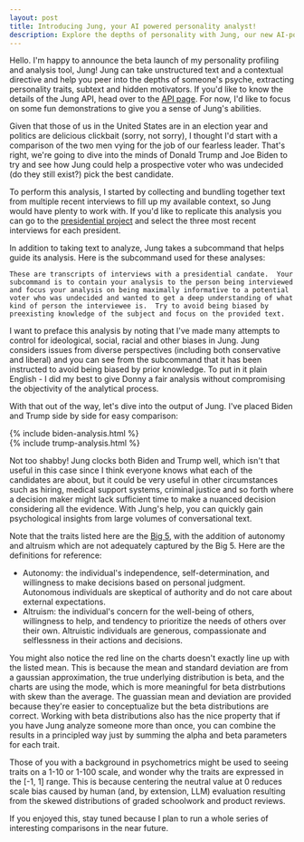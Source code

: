 ```yaml
---
layout: post
title: Introducing Jung, your AI powered personality analyst!
description: Explore the depths of personality with Jung, our new AI-powered analyst! Dive into a fascinating comparison of Donald Trump and Joe Biden through their own words, revealing hidden traits and motivators. Whether you're an undecided voter or interested in psychological insights for hiring or other fields, Jung offers a powerful tool for understanding personalities from unstructured text. Check out the full analysis and see how Jung can assist you!
---
```


Hello. I'm happy to announce the beta launch of my personality profiling and analysis tool, Jung! Jung can take unstructured text and a contextual directive and help you peer into the depths of someone's psyche, extracting personality traits, subtext and hidden motivators. If you'd like to know the details of the Jung API, head over to the [API page](./jung/). For now, I'd like to focus on some fun demonstrations to give you a sense of Jung's abilities.

Given that those of us in the United States are in an election year and politics are delicious clickbait (sorry, not sorry), I thought I'd start with a comparison of the two men vying for the job of our fearless leader. That's right, we're going to dive into the minds of Donald Trump and Joe Biden to try and see how Jung could help a prospective voter who was undecided (do they still exist?) pick the best candidate.

To perform this analysis, I started by collecting and bundling together text from multiple recent interviews to fill up my available context, so Jung would have plenty to work with. If you'd like to replicate this analysis you can go to the [presidential project](https://www.presidency.ucsb.edu/presidents) and select the three most recent interviews for each president.

In addition to taking text to analyze, Jung takes a subcommand that helps guide its analysis. Here is the subcommand used for these analyses:

```text
These are transcripts of interviews with a presidential candate.  Your subcommand is to contain your analysis to the person being interviewed and focus your analysis on being maximally informative to a potential voter who was undecided and wanted to get a deep understanding of what kind of person the interviewee is.  Try to avoid being biased by preexisting knowledge of the subject and focus on the provided text.
```

I want to preface this analysis by noting that I've made many attempts to control for ideological, social, racial and other biases in Jung. Jung considers issues from diverse perspectives (including both conservative and liberal) and you can see from the subcommand that it has been instructed to avoid being biased by prior knowledge. To put in it plain English - I did my best to give Donny a fair analysis without compromising the objectivity of the analytical process.

With that out of the way, let's dive into the output of Jung. I've placed Biden and Trump side by side for easy comparison:

<div class="analysis-table">
{% include biden-analysis.html %}
</div>
<div class="analysis-table">
{% include trump-analysis.html %}
</div>

Not too shabby! Jung clocks both Biden and Trump well, which isn't that useful in this case since I think everyone knows what each of the candidates are about, but it could be very useful in other circumstances such as hiring, medical support systems, criminal justice and so forth where a decision maker might lack sufficient time to make a nuanced decision considering all the evidence. With Jung's help, you can quickly gain psychological insights from large volumes of conversational text.

Note that the traits listed here are the [Big 5](https://en.wikipedia.org/wiki/Big_Five_personality_traits), with the addition of autonomy and altruism which are not adequately captured by the Big 5. Here are the definitions for reference:

- Autonomy: the individual's independence, self-determination, and willingness to make decisions based on personal judgment. Autonomous individuals are skeptical of authority and do not care about external expectations.
- Altruism: the individual's concern for the well-being of others, willingness to help, and tendency to prioritize the needs of others over their own. Altruistic individuals are generous, compassionate and selflessness in their actions and decisions.

You might also notice the red line on the charts doesn't exactly line up with the listed mean. This is because the mean and standard deviation are from a gaussian approximation, the true underlying distribution is beta, and the charts are using the mode, which is more meaningful for beta distrbutions with skew than the average. The guassian mean and deviation are provided because they're easier to conceptualize but the beta distributions are correct. Working with beta distributions also has the nice property that if you have Jung analyze someone more than once, you can combine the results in a principled way just by summing the alpha and beta parameters for each trait.

Those of you with a background in psychometrics might be used to seeing traits on a 1-10 or 1-100 scale, and wonder why the traits are expressed in the [-1, 1] range. This is because centering the neutral value at 0 reduces scale bias caused by human (and, by extension, LLM) evaluation resulting from the skewed distributions of graded schoolwork and product reviews.

If you enjoyed this, stay tuned because I plan to run a whole series of interesting comparisons in the near future.
